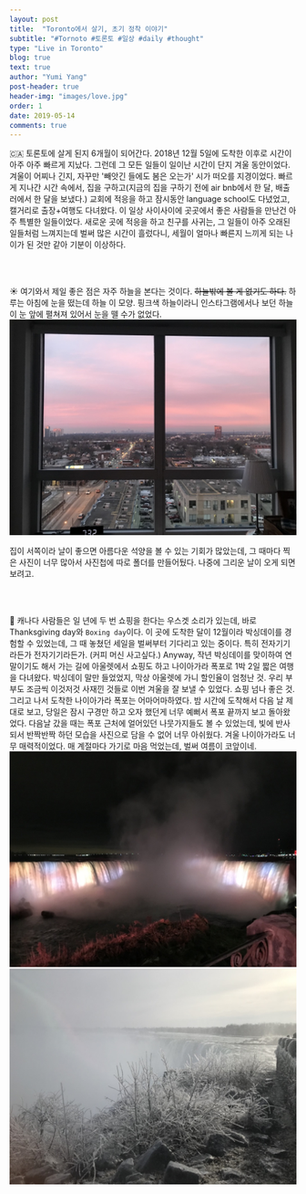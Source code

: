 ```yaml
---
layout: post
title:  "Toronto에서 살기, 초기 정착 이야기"
subtitle: "#Tornoto #토론토 #일상 #daily #thought"
type: "Live in Toronto"
blog: true
text: true
author: "Yumi Yang"
post-header: true
header-img: "images/love.jpg"
order: 1
date: 2019-05-14
comments: true
---
```


🇨🇦 토론토에 살게 된지 6개월이 되어간다. 2018년 12월 5일에 도착한 이후로 시간이 아주 아주 빠르게 지났다.
그런데 그 모든 일들이 일이난 시간이 단지 겨울 동안이었다.
겨울이 어찌나 긴지, 자꾸만 '빼앗긴 들에도 봄은 오는가' 시가 떠오를 지경이었다.
빠르게 지나간 시간 속에서, 집을 구하고(지금의 집을 구하기 전에 air bnb에서 한 달, 배출러에서 한 달을 보냈다.) 교회에 적응을 하고 
잠시동안 language school도 다녔었고, 캘거리로 출장+여행도 다녀왔다.
이 일상 사이사이에 곳곳에서 좋은 사람들을 만난건 아주 특별한 일들이었다.
새로운 곳에 적응을 하고 친구를 사귀는, 그 일들이 아주 오래된 일들처럼 느껴지는데 벌써 많은 시간이 흘렀다니, 
세월이 얼마나 빠른지 느끼게 되는 나이가 된 것만 같아 기분이 이상하다. 

<br/><br/>

☀️ 여기와서 제일 좋은 점은 자주 하늘을 본다는 것이다. ~~하늘밖에 볼 게 없기도 하다.~~ 
하루는 아침에 눈을 떴는데 하늘 이 모양. 핑크색 하늘이라니 인스타그램에서나 보던 하늘이 눈 앞에 펼쳐져 있어서 눈을 뗄 수가 없었다.
![morning](images/morning.jpg)

집이 서쪽이라 날이 좋으면 아름다운 석양을 볼 수 있는 기회가 많았는데, 
그 때마다 찍은 사진이 너무 많아서 사진첩에 따로 폴더를 만들어뒀다.
나중에 그리운 날이 오게 되면 보려고.

<br/><br/>

🚗 캐나다 사람들은 일 년에 두 번 쇼핑을 한다는 우스겟 소리가 있는데, 바로 Thanksgiving day와 `Boxing day`이다. 
이 곳에 도착한 달이 12월이라 박싱데이를 경험할 수 있었는데, 그 때 놓쳤던 세일을 벌써부터 기다리고 있는 중이다.
특히 전자기기라든가 전자기기라든가. (커피 머신 사고싶다.) 
Anyway, 작년 박싱데이를 맞이하여 연말이기도 해서 가는 길에 아울렛에서 쇼핑도 하고 나이아가라 폭포로 1박 2일 짧은 여행을 다녀왔다. 
박싱데이 말만 들었었지, 막상 아울렛에 가니 할인율이 엄청난 것. 우리 부부도 조금씩 이것저것 사재낀 것들로 이번 겨울을 잘 보낼 수 있었다.
쇼핑 넘나 좋은 것. 그리고 나서 도착한 나이아가라 폭포는 어마어마하였다. 밤 시간에 도착해서 다음 날 제대로 보고, 당일은 잠시 구경만 하고 오자 했던게 너무 예뻐서 폭포 끝까지 보고 돌아왔었다. 다음날 갔을 때는 폭포 근처에 얼어있던 나뭇가지들도 볼 수 있었는데, 빛에 반사되서 반짝반짝 하던 모습을 사진으로 담을 수 없어 너무 아쉬웠다. 겨울 나이아가라도 너무 매력적이었다. 매 계절마다 가기로 마음 먹었는데, 벌써 여름이 코앞이네.
![niagara](images/niagara.jpg)
![niagara1](images/niagara1.jpg)